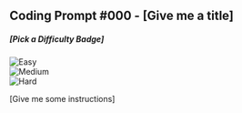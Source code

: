 ## Coding Prompt #000 - [Give me a title]

##### [Pick a Difficulty Badge]
![Easy](https://img.shields.io/badge/Difficulty-Easy-66ff00.svg)
<br>
![Medium](https://img.shields.io/badge/Difficulty-Medium-ffff00.svg)
<br>
![Hard](https://img.shields.io/badge/Difficulty-Hard-ff0000.svg)


[Give me some instructions]

